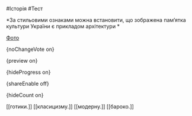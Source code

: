 #Історія #Тест

*За стильовими ознаками можна встановити, що зображена пам’ятка культури України є прикладом архітектури *

[Фото](https://zno.osvita.ua//doc/images/znotest/8/843/6.jpg)

{noChangeVote on}

{preview on}

{hideProgress on}

{shareEnable off}

{hideCount on}

[[готики.]]
[[класицизму.]]
[[модерну.]]
[[бароко.]]
